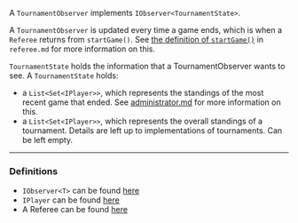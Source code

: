 
A `TournamentObserver` implements `IObserver<TournamentState>`.

A `TournamentObserver` is updated every time a game ends, which is when a `Referee` returns from `startGame()`. See [the definition of `startGame()`](referee.md) in `referee.md` for more information on this. 

`TournamentState` holds the information that a TournamentObserver wants to see.
A `TournamentState` holds:

  - a `List<Set<IPlayer>>`, which represents the standings of the most recent game that ended. See [administrator.md](administrator.md) for more information on this. 
  - a `List<Set<IPlayer>>`, which represents the overall standings of a tournament. Details are left up to implementations of tournaments. Can be left empty.


---
### Definitions

- `IObserver<T>` can be found [here](../Common/src/com/tsuro/observer/IObserver.java)
- `IPlayer` can be found [here](../Common/src/player-interface.java)
- A Referee can be found [here](../Admin/referee.java)